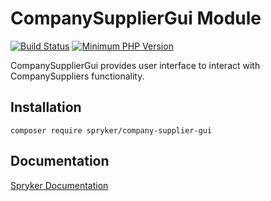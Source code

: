 # CompanySupplierGui Module
[![Build Status](https://travis-ci.org/spryker/company-supplier-gui.svg)](https://travis-ci.org/spryker/company-supplier-gui)
[![Minimum PHP Version](https://img.shields.io/badge/php-%3E%3D%207.2-8892BF.svg)](https://php.net/)

CompanySupplierGui provides user interface to interact with CompanySuppliers functionality.

## Installation

```
composer require spryker/company-supplier-gui
```

## Documentation

[Spryker Documentation](https://academy.spryker.com/developing_with_spryker/module_guide/modules.html)
